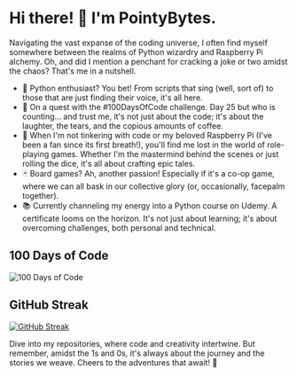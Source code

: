 # Hi there! 👋 I'm PointyBytes.

Navigating the vast expanse of the coding universe, I often find myself somewhere between the realms of Python wizardry and Raspberry Pi alchemy. Oh, and did I mention a penchant for cracking a joke or two amidst the chaos? That's me in a nutshell.

- 🐍 Python enthusiast? You bet! From scripts that sing (well, sort of) to those that are just finding their voice, it's all here.
- 🌱 On a quest with the #100DaysOfCode challenge. Day 25 but who is counting... and trust me, it's not just about the code; it's about the laughter, the tears, and the copious amounts of coffee.
- 🎲 When I'm not tinkering with code or my beloved Raspberry Pi (I've been a fan since its first breath!), you'll find me lost in the world of role-playing games. Whether I'm the mastermind behind the scenes or just rolling the dice, it's all about crafting epic tales.
- 🃏 Board games? Ah, another passion! Especially if it's a co-op game, where we can all bask in our collective glory (or, occasionally, facepalm together).
- 📚 Currently channeling my energy into a Python course on Udemy. A certificate looms on the horizon. It's not just about learning; it's about overcoming challenges, both personal and technical.

## 100 Days of Code

![100 Days of Code](https://img.shields.io/badge/100%20Days%20of%20Code-Day%20"Who's%20counting?"-green)

## GitHub Streak

[![GitHub Streak](https://streak-stats.demolab.com?user=PointyBytes&theme=great-gatsby&type=png)](https://git.io/streak-stats)


Dive into my repositories, where code and creativity intertwine. But remember, amidst the 1s and 0s, it's always about the journey and the stories we weave. Cheers to the adventures that await! 🍻
